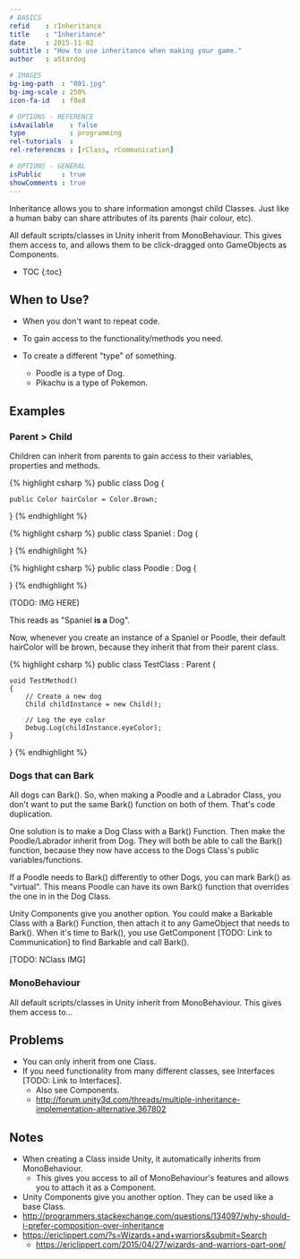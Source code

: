 ```yaml
---
# BASICS
refid    : rInheritance
title    : "Inheritance"
date     : 2015-11-02
subtitle : "How to use inheritance when making your game."
author   : aStardog

# IMAGES
bg-img-path  : "001.jpg"
bg-img-scale : 250%
icon-fa-id   : f0e8

# OPTIONS - REFERENCE
isAvailable    : false
type           : programming
rel-tutorials  : 
rel-references : [rClass, rCommunication]

# OPTIONS - GENERAL
isPublic     : true
showComments : true
---
```

Inheritance allows you to share information amongst child Classes. Just like a human baby can share attributes of its parents (hair colour, etc).

All default scripts/classes in Unity inherit from MonoBehaviour. This gives them access to, and allows them to be click-dragged onto GameObjects as Components.

* TOC
{:toc}

## When to Use?

* When you don't want to repeat code.
* To gain access to the functionality/methods you need.

* To create a different "type" of something.
  * Poodle is a type of Dog.
  * Pikachu is a type of Pokemon.

## Examples

### Parent > Child

Children can inherit from parents to gain access to their variables, properties and methods.

{% highlight csharp %}
public class Dog {
    
	public Color hairColor = Color.Brown;
	
}
{% endhighlight %}

{% highlight csharp %}
public class Spaniel : Dog {
    
}
{% endhighlight %}

{% highlight csharp %}
public class Poodle : Dog {
    
}
{% endhighlight %}

(TODO: IMG HERE)

This reads as "Spaniel **is a** Dog".

Now, whenever you create an instance of a Spaniel or Poodle, their default hairColor will be brown, because they inherit that from their parent class.

{% highlight csharp %}
public class TestClass : Parent {
    
	void TestMethod()
	{
		// Create a new dog
		Child childInstance = new Child();
		
		// Log the eye color
		Debug.Log(childInstance.eyeColor);
	}
	
}
{% endhighlight %}



### Dogs that can Bark

All dogs can Bark(). So, when making a Poodle and a Labrador Class, you don't want to put the same Bark() function on both of them. That's code duplication.

One solution is to make a Dog Class with a Bark() Function. Then make the Poodle/Labrador inherit from Dog. They will both be able to call the Bark() function, because they now have access to the Dogs Class's public variables/functions.

If a Poodle needs to Bark() differently to other Dogs, you can mark Bark() as "virtual". This means Poodle can have its own Bark() function that overrides the one in in the Dog Class.

Unity Components give you another option. You could make a Barkable Class with a Bark() Function, then attach it to any GameObject that needs to Bark(). When it's time to Bark(), you use GetComponent [TODO: Link to Communication] to find Barkable and call Bark().

[TODO: NClass IMG]

### MonoBehaviour

All default scripts/classes in Unity inherit from MonoBehaviour. This gives them access to...

## Problems

* You can only inherit from one Class.
* If you need functionality from many different classes, see Interfaces [TODO: Link to Interfaces].
  * Also see Components.
  * http://forum.unity3d.com/threads/multiple-inheritance-implementation-alternative.367802

## Notes

* When creating a Class inside Unity, it automatically inherits from MonoBehaviour.
  * This gives you access to all of MonoBehaviour's features and allows you to attach it as a Component.
* Unity Components give you another option. They can be used like a base Class.
* http://programmers.stackexchange.com/questions/134097/why-should-i-prefer-composition-over-inheritance
* https://ericlippert.com/?s=Wizards+and+warriors&submit=Search
  * https://ericlippert.com/2015/04/27/wizards-and-warriors-part-one/